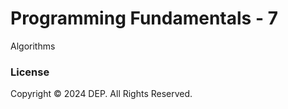 # Programming Fundamentals - 7

Algorithms

### License
Copyright &copy; 2024 DEP. All Rights Reserved.
